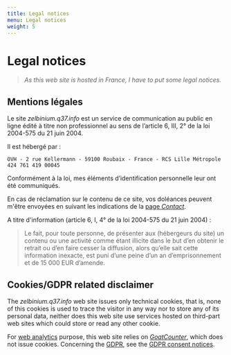 ```yaml
---
title: Legal notices
menu: Legal notices
weight: 5
---
```


# Legal notices

> *As this web site is hosted in France, I have to put some legal notices.*


## Mentions légales

<!-- Le '<span>.</span>' ci-dessous est pour éviter la génération d'un hyperlien.-->

Le site *zelbinium.q37<span>.<span>info* est un service de communication au public en ligne édité à titre non professionnel au sens de l’article 6, III, 2° de la loi 2004-575 du 21 juin 2004.

Il est hébergé par :

```text
OVH - 2 rue Kellermann - 59100 Roubaix - France - RCS Lille Métropole 424 761 419 00045
```

Conformément à la loi, mes éléments d’identification personnelle leur ont été communiqués.

En cas de réclamation sur le contenu de ce site, vos doléances peuvent m'être envoyées en suivant les indications de la [page *Contact*](../contact).

A titre d'information (article 6, I, 4° de la loi 2004-575 du 21 juin 2004) :

> Le fait, pour toute personne, de présenter aux (hébergeurs du site) un contenu ou une activité comme étant illicite dans le but d’en obtenir le retrait ou d’en faire cesser la diffusion, alors qu’elle sait cette information inexacte, est puni d’une peine d’un an d’emprisonnement et de 15 000 EUR d’amende.

## Cookies/GDPR related disclaimer

<!-- Le '<span>.</span>' ci-dessous est pour éviter la génération d'un hyperlien.-->

The *zelbinium.q37<span>.<span>info* web site issues only technical cookies, that is, none of this cookies is used to trace the visitor in any way nor to store any of its personal data, neither does this web site use services hosted on third-part web sites which could store or read any other cookie.

For [web analytics](https://en.wikipedia.org/wiki/Web_analytics) purpose, this web site relies on  [*GoatCounter*](http://goatcounter.com/), which does not issue cookies. Concerning the [GDPR](http://en.wikipedia.org/wiki/General_Data_Protection_Regulation), see the [GDPR consent notices](http://www.goatcounter.com/gdpr).
